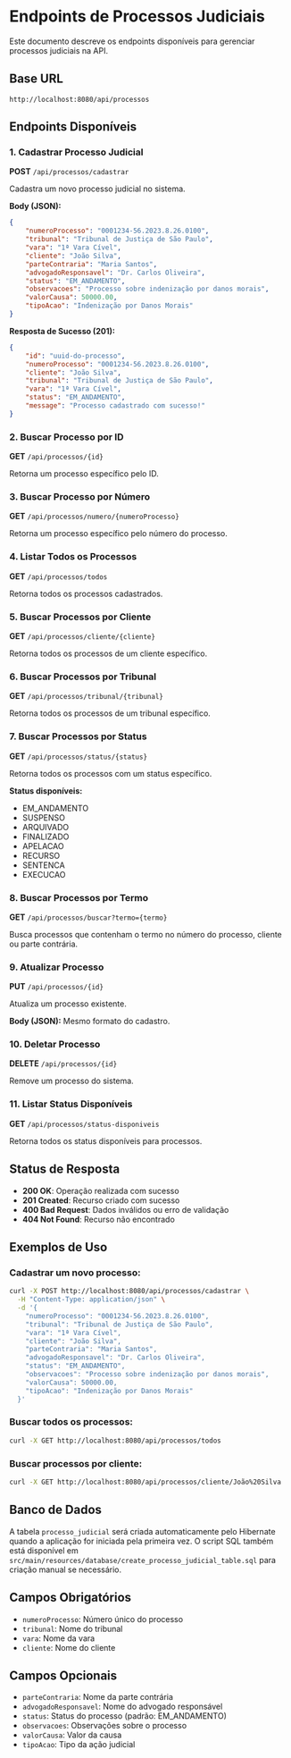 # Endpoints de Processos Judiciais

Este documento descreve os endpoints disponíveis para gerenciar processos judiciais na API.

## Base URL
```
http://localhost:8080/api/processos
```

## Endpoints Disponíveis

### 1. Cadastrar Processo Judicial
**POST** `/api/processos/cadastrar`

Cadastra um novo processo judicial no sistema.

**Body (JSON):**
```json
{
    "numeroProcesso": "0001234-56.2023.8.26.0100",
    "tribunal": "Tribunal de Justiça de São Paulo",
    "vara": "1ª Vara Cível",
    "cliente": "João Silva",
    "parteContraria": "Maria Santos",
    "advogadoResponsavel": "Dr. Carlos Oliveira",
    "status": "EM_ANDAMENTO",
    "observacoes": "Processo sobre indenização por danos morais",
    "valorCausa": 50000.00,
    "tipoAcao": "Indenização por Danos Morais"
}
```

**Resposta de Sucesso (201):**
```json
{
    "id": "uuid-do-processo",
    "numeroProcesso": "0001234-56.2023.8.26.0100",
    "cliente": "João Silva",
    "tribunal": "Tribunal de Justiça de São Paulo",
    "vara": "1ª Vara Cível",
    "status": "EM_ANDAMENTO",
    "message": "Processo cadastrado com sucesso!"
}
```

### 2. Buscar Processo por ID
**GET** `/api/processos/{id}`

Retorna um processo específico pelo ID.

### 3. Buscar Processo por Número
**GET** `/api/processos/numero/{numeroProcesso}`

Retorna um processo específico pelo número do processo.

### 4. Listar Todos os Processos
**GET** `/api/processos/todos`

Retorna todos os processos cadastrados.

### 5. Buscar Processos por Cliente
**GET** `/api/processos/cliente/{cliente}`

Retorna todos os processos de um cliente específico.

### 6. Buscar Processos por Tribunal
**GET** `/api/processos/tribunal/{tribunal}`

Retorna todos os processos de um tribunal específico.

### 7. Buscar Processos por Status
**GET** `/api/processos/status/{status}`

Retorna todos os processos com um status específico.

**Status disponíveis:**
- EM_ANDAMENTO
- SUSPENSO
- ARQUIVADO
- FINALIZADO
- APELACAO
- RECURSO
- SENTENCA
- EXECUCAO

### 8. Buscar Processos por Termo
**GET** `/api/processos/buscar?termo={termo}`

Busca processos que contenham o termo no número do processo, cliente ou parte contrária.

### 9. Atualizar Processo
**PUT** `/api/processos/{id}`

Atualiza um processo existente.

**Body (JSON):** Mesmo formato do cadastro.

### 10. Deletar Processo
**DELETE** `/api/processos/{id}`

Remove um processo do sistema.

### 11. Listar Status Disponíveis
**GET** `/api/processos/status-disponiveis`

Retorna todos os status disponíveis para processos.

## Status de Resposta

- **200 OK**: Operação realizada com sucesso
- **201 Created**: Recurso criado com sucesso
- **400 Bad Request**: Dados inválidos ou erro de validação
- **404 Not Found**: Recurso não encontrado

## Exemplos de Uso

### Cadastrar um novo processo:
```bash
curl -X POST http://localhost:8080/api/processos/cadastrar \
  -H "Content-Type: application/json" \
  -d '{
    "numeroProcesso": "0001234-56.2023.8.26.0100",
    "tribunal": "Tribunal de Justiça de São Paulo",
    "vara": "1ª Vara Cível",
    "cliente": "João Silva",
    "parteContraria": "Maria Santos",
    "advogadoResponsavel": "Dr. Carlos Oliveira",
    "status": "EM_ANDAMENTO",
    "observacoes": "Processo sobre indenização por danos morais",
    "valorCausa": 50000.00,
    "tipoAcao": "Indenização por Danos Morais"
  }'
```

### Buscar todos os processos:
```bash
curl -X GET http://localhost:8080/api/processos/todos
```

### Buscar processos por cliente:
```bash
curl -X GET http://localhost:8080/api/processos/cliente/João%20Silva
```

## Banco de Dados

A tabela `processo_judicial` será criada automaticamente pelo Hibernate quando a aplicação for iniciada pela primeira vez. O script SQL também está disponível em `src/main/resources/database/create_processo_judicial_table.sql` para criação manual se necessário.

## Campos Obrigatórios

- `numeroProcesso`: Número único do processo
- `tribunal`: Nome do tribunal
- `vara`: Nome da vara
- `cliente`: Nome do cliente

## Campos Opcionais

- `parteContraria`: Nome da parte contrária
- `advogadoResponsavel`: Nome do advogado responsável
- `status`: Status do processo (padrão: EM_ANDAMENTO)
- `observacoes`: Observações sobre o processo
- `valorCausa`: Valor da causa
- `tipoAcao`: Tipo da ação judicial 